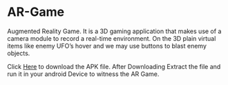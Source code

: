 # AR-Game
Augmented Reality Game. It is a 3D gaming application that makes use of a camera module to record a real-time environment. On the 3D plain virtual items like enemy UFO’s hover and we may use buttons to blast enemy objects. 

Click [Here](https://github.com/tejasayya/AR-Game/blob/main/VOKSfnl2.zip) to download the APK file. After Downloading Extract the file and run it in your android Device to witness the AR Game.
